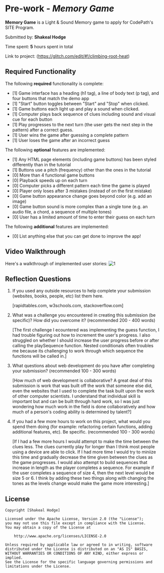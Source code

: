 # Pre-work - _Memory Game_

**Memory Game** is a Light & Sound Memory game to apply for CodePath's SITE Program.

Submitted by: **Shakeal Hodge**

Time spent: **5** hours spent in total

Link to project: (https://glitch.com/edit/#!/climbing-root-heat)

## Required Functionality

The following **required** functionality is complete:

- [1] Game interface has a heading (h1 tag), a line of body text (p tag), and four buttons that match the demo app
- [1] "Start" button toggles between "Start" and "Stop" when clicked.
- [1] Game buttons each light up and play a sound when clicked.
- [1] Computer plays back sequence of clues including sound and visual cue for each button
- [1] Play progresses to the next turn (the user gets the next step in the pattern) after a correct guess.
- [1] User wins the game after guessing a complete pattern
- [1] User loses the game after an incorrect guess

The following **optional** features are implemented:

- [1] Any HTML page elements (including game buttons) has been styled differently than in the tutorial
- [1] Buttons use a pitch (frequency) other than the ones in the tutorial
- [0] More than 4 functional game buttons
- [0] Playback speeds up on each turn
- [0] Computer picks a different pattern each time the game is played
- [0] Player only loses after 3 mistakes (instead of on the first mistake)
- [0] Game button appearance change goes beyond color (e.g. add an image)
- [0] Game button sound is more complex than a single tone (e.g. an audio file, a chord, a sequence of multiple tones)
- [0] User has a limited amount of time to enter their guess on each turn

The following **additional** features are implemented:

- [0] List anything else that you can get done to improve the app!

## Video Walkthrough

Here's a walkthrough of implemented user stories:
![1](http://g.recordit.co/QBjKlyDqdD.gif)

## Reflection Questions

1. If you used any outside resources to help complete your submission (websites, books, people, etc) list them here.

   [rapidtables.com, w3schools.com, stackoverflow.com]

2. What was a challenge you encountered in creating this submission (be specific)? How did you overcome it? (recommended 200 - 400 words)

   [The first challenge I ecountered was implementing the guess function, I had trouble figuring out how to increment the user's progress.
   I also struggled on whether I should increase the user progress before or after calling the playSequence function.
   Nested conditionals often troubles me because its challenging to work through which sequence the functions will be called in.]

3. What questions about web development do you have after completing your submission? (recommended 100 - 300 words)

   [How much of web development is collaborative? A great deal of this submission is work that was built off the work
   that someone else did, even the websites that I used to complete the task built upon the work of other computer scientists.
   I understand that individual skill is important but and can be built through hard work,
   so I was just wondering how much work in the field is done collaboratively and how much of a person's coding ability is determined by talent?]

4. If you had a few more hours to work on this project, what would you spend them doing (for example: refactoring certain functions, adding additional features, etc). Be specific. (recommended 100 - 300 words)

   [If I had a few more hours I would attempt to make the time between the clues less.
   The clues currently play for longer than I think most people using a device are able to click.
   If I had more time I would try to miniize this time and gradually decrease the time given between the clues as the game progresses.
   I would also attempt to build sequences that increase in length as the player completes a sequence.
   For example if the user completes a sequence of size 4, then the next level would be size 5 or 6.
   I think by adding these two things along with changing the tones as the levels change would make the game more interesting.]

## License

    Copyright [Shakeal Hodge]

    Licensed under the Apache License, Version 2.0 (the "License");
    you may not use this file except in compliance with the License.
    You may obtain a copy of the License at

        http://www.apache.org/licenses/LICENSE-2.0

    Unless required by applicable law or agreed to in writing, software
    distributed under the License is distributed on an "AS IS" BASIS,
    WITHOUT WARRANTIES OR CONDITIONS OF ANY KIND, either express or implied.
    See the License for the specific language governing permissions and
    limitations under the License.
